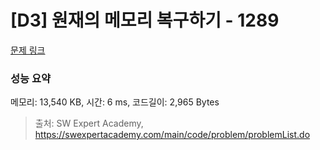 # [D3] 원재의 메모리 복구하기 - 1289 

[문제 링크](https://swexpertacademy.com/main/code/problem/problemDetail.do?contestProbId=AV19AcoKI9sCFAZN) 

### 성능 요약

메모리: 13,540 KB, 시간: 6 ms, 코드길이: 2,965 Bytes



> 출처: SW Expert Academy, https://swexpertacademy.com/main/code/problem/problemList.do